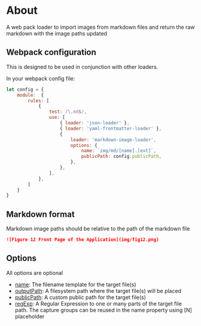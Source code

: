 # About

A web pack loader to import images from markdown files and return the raw markdown with the image paths updated

## Webpack configuration

This is designed to be used in conjunction with other loaders.

In your webpack config file:

```js
let config = {
    module:  {
        rules: [
            {
                test: /\.md$/,
                use: [
                    { loader: 'json-loader' },
                    { loader: 'yaml-frontmatter-loader' },
                    {
                        loader: 'markdown-image-loader',
                        options: {
                            name: `img/md/[name].[ext]`,
                            publicPath: config.publicPath,
                        },
                    },
                ],
            },
        ]
    }
}
```

## Markdown format

Markdown image paths should be relative to the path of the markdown file

```markdown
![Figure 12 Front Page of the Application](img/fig12.png)
```

## Options

All options are optional

- [name](https://github.com/webpack-contrib/file-loader#name): The filename template for the target file(s)
- [outputPath](https://github.com/webpack-contrib/file-loader#outputpath): A filesystem path where the target file(s) will be placed
- [publicPath](https://github.com/webpack-contrib/file-loader#publicpath): A custom public path for the target file(s) 
- [regExp](https://github.com/webpack-contrib/file-loader#regexp): A Regular Expression to one or many parts of the target file path. The capture groups can be reused in the name property using [N] placeholder
